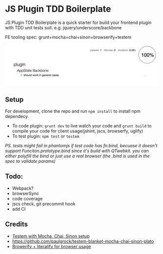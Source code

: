 JS Plugin TDD Boilerplate
====================

JS Plugin TDD Boilerplate is a quick starter for build your frontend plugin with TDD unit tests suit. e.g. jquery/underscore/backbone

FE tooling spec: grunt+mocha+chai+sinon+browserify+testem

![unit test screenshot](screenshot.jpg)

## Setup
For development, clone the repo and run `npm install` to install npm dependecy.
- To code plugin: `grunt dev` to live watch your code and `grunt build` to compile your code for client usage(jshint, jscs, browserfy, uglify)  
- To test plugin: `npm test` or `testem`

_PS. tests might fail in phantomjs if test code has fn.bind, becuase it doesn't support Funciton.prototype.bind since it's build with QTwebkit. you can either polyfill the bind or just use a real browser (the .bind is used in the spec to validate params)_

## Todo: 
- Webpack?
- browserSync
- code coverage
- jscs check, git precommit hook
- add CI

## Credits 
- [Testem with Mocha, Chai, Sinon setup](http://www.kenpowers.net/blog/testing-in-browsers-and-node/)
- https://github.com/paulgrock/testem-blanket-mocha-chai-sinon-plato
- [Browerify + literalify for browser usage](http://truongtx.me/2014/03/20/browserify-bring-nodejs-modules-to-browser/)
